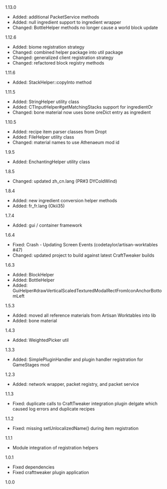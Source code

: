1.13.0
* Added: additional PacketService methods
* Added: null ingredient support to ingredient wrapper
* Changed: BottleHelper methods no longer cause a world block update

1.12.6
* Added: biome registration strategy
* Changed: combined helper package into util package
* Changed: generalized client registration strategy
* Changed: refactored block registry methods

1.11.6
* Added: StackHelper::copyInto method

1.11.5
* Added: StringHelper utility class
* Added: CTInputHelper#getMatchingStacks support for ingredientOr
* Changed: bone material now uses bone oreDict entry as ingredient

1.10.5
* Added: recipe item parser classes from Dropt
* Added: FileHelper utility class
* Changed: material names to use Athenaeum mod id

1.9.5
* Added: EnchantingHelper utility class

1.8.5
* Changed: updated zh_cn.lang (PR#3 DYColdWind)

1.8.4
* Added: new ingredient conversion helper methods
* Added: fr_fr.lang (Okii35)

1.7.4
* Added: gui / container framework

1.6.4
* Fixed: Crash - Updating Screen Events (codetaylor/artisan-worktables #47)
* Changed: updated project to build against latest CraftTweaker builds

1.6.3
* Added: BlockHelper
* Added: BottleHelper
* Added: GuiHelper#drawVerticalScaledTexturedModalRectFromIconAnchorBottomLeft

1.5.3
* Added: moved all reference materials from Artisan Worktables into lib
* Added: bone material

1.4.3
* Added: WeightedPicker util

1.3.3
* Added: SimplePluginHandler and plugin handler registration for GameStages mod

1.2.3
* Added: network wrapper, packet registry, and packet service

1.1.3
* Fixed: duplicate calls to CraftTweaker integration plugin delgate which caused log errors and duplicate recipes

1.1.2
* Fixed: missing setUnlocalizedName() during item registration

1.1.1
* Module integration of registration helpers

1.0.1
* Fixed dependencies
* Fixed crafttweaker plugin application

1.0.0